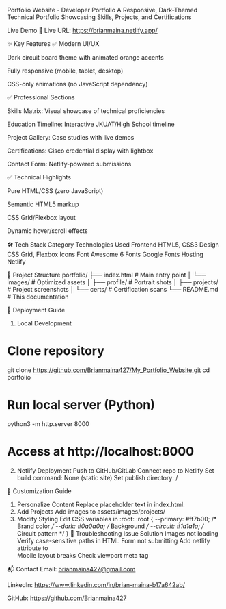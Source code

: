 Portfolio Website - Developer Portfolio
A Responsive, Dark-Themed Technical Portfolio Showcasing Skills, Projects, and Certifications

Live Demo
🔗 Live URL: https://brianmaina.netlify.app/

✨ Key Features
✅ Modern UI/UX

Dark circuit board theme with animated orange accents

Fully responsive (mobile, tablet, desktop)

CSS-only animations (no JavaScript dependency)

✅ Professional Sections

Skills Matrix: Visual showcase of technical proficiencies

Education Timeline: Interactive JKUAT/High School timeline

Project Gallery: Case studies with live demos

Certifications: Cisco credential display with lightbox

Contact Form: Netlify-powered submissions

✅ Technical Highlights

Pure HTML/CSS (zero JavaScript)

Semantic HTML5 markup

CSS Grid/Flexbox layout

Dynamic hover/scroll effects

🛠 Tech Stack
Category	Technologies Used
Frontend	HTML5, CSS3
Design	CSS Grid, Flexbox
Icons	Font Awesome 6
Fonts	Google Fonts
Hosting	Netlify

📂 Project Structure
portfolio/
├── index.html            # Main entry point
│   └── images/           # Optimized assets
│       ├── profile/      # Portrait shots
│       ├── projects/     # Project screenshots
│       └── certs/        # Certification scans
└── README.md             # This documentation

🚀 Deployment Guide
1. Local Development
# Clone repository
git clone https://github.com/Brianmaina427/My_Portfolio_Website.git
cd portfolio

# Run local server (Python)
python3 -m http.server 8000
# Access at http://localhost:8000

2. Netlify Deployment
Push to GitHub/GitLab
Connect repo to Netlify
Set build command: None (static site)
Set publish directory: /

🎨 Customization Guide
1. Personalize Content
Replace placeholder text in index.html:
2. Add Projects
Add images to assets/images/projects/
3. Modify Styling
Edit CSS variables in :root:
:root {
  --primary: #ff7b00;  /* Brand color */
  --dark: #0a0a0a;     /* Background */
  --circuit: #1a1a1a;  /* Circuit pattern */
}
🔧 Troubleshooting
Issue	Solution
Images not loading	Verify case-sensitive paths in HTML
Form not submitting	Add netlify attribute to <form>
Mobile layout breaks	Check viewport meta tag

📬 Contact
Email: brianmaina427@gmail.com

LinkedIn: https://www.linkedin.com/in/brian-maina-b17a642ab/

GitHub: https://github.com/Brianmaina427<p>
